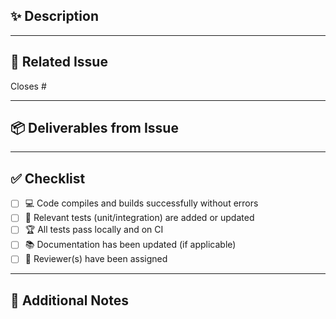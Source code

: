 ## ✨ Description

<!-- Clearly describe what this PR does. What feature, fix, or update are you introducing? -->

---

## 🐛 Related Issue

Closes #

---

## 📦 Deliverables from Issue

<!-- These will be auto-filled from the related issue if matched. -->

<!-- Example:
- [ ] Refactor BookDetails view model to use MVI
- [x] Remove AddBookToBookshelf DTO
- [ ] Add unit tests for BookScreen flow
-->

---

## ✅ Checklist

- [ ] 💻 Code compiles and builds successfully without errors
- [ ] 🧪 Relevant tests (unit/integration) are added or updated
- [ ] 🏆 All tests pass locally and on CI
- [ ] 📚 Documentation has been updated (if applicable)
- [ ] 👀 Reviewer(s) have been assigned

---

## 💬 Additional Notes

<!-- Optional: Any extra context, decisions made, or things to look out for -->
